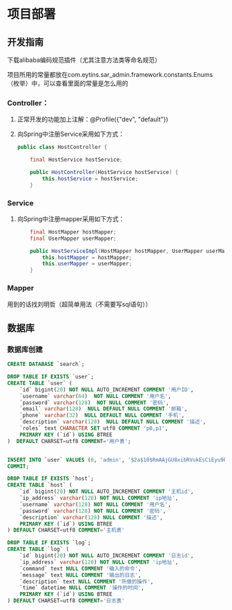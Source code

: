 # 项目部署

## 开发指南

下载alibaba编码规范插件（尤其注意方法类等命名规范）

项目所用的常量都放在com.eytins.sar_admin.framework.constants.Enums（枚举）中，可以查看里面的常量是怎么用的

### Controller：

1. 正常开发的功能加上注解：@Profile({"dev", "default"})

2. 向Spring中注册Service采用如下方式：

   ```java
   public class HostController {
   
       final HostService hostService;
   
       public HostController(HostService hostService) {
           this.hostService = hostService;
       }
   ```

### Service

1. 向Spring中注册mapper采用如下方式：

   ```java
       final HostMapper hostMapper;
       final UserMapper userMapper;
   
       public HostServiceImpl(HostMapper hostMapper, UserMapper userMapper) {
           this.hostMapper = hostMapper;
           this.userMapper = userMapper;
       }
   ```

### Mapper

用到的话找刘明哲（超简单用法（不需要写sql语句））

## 数据库
### 数据库创建

``` sql
CREATE DATABASE `search`;
```

```sql
DROP TABLE IF EXISTS `user`;
CREATE TABLE `user` (
    `id` bigint(20) NOT NULL AUTO_INCREMENT COMMENT '用户ID',
    `username` varchar(64)  NOT NULL COMMENT '用户名',
    `password` varchar(128)  NOT NULL COMMENT '密码',
    `email` varchar(128)  NULL DEFAULT NULL COMMENT '邮箱',
    `phone` varchar(32)  NULL DEFAULT NULL COMMENT '手机',
    `description` varchar(128)  NULL DEFAULT NULL COMMENT '描述',
    `roles` text CHARACTER SET utf8 COMMENT 'p0,p1',
    PRIMARY KEY (`id`) USING BTREE
)  DEFAULT CHARSET=utf8 COMMENT='用户表';


INSERT INTO `user` VALUES (0, 'admin', '$2a$10$RmAAjGU8xibRVukEsCiEyu9b3K2IFdJMHLxXbE1dmK4dJ4/oXBU6W', 'eytins@foxmail.com', '19822656367', '超级管理员', 'ROLE_p0');
COMMIT;
```

```sql
DROP TABLE IF EXISTS `host`;
CREATE TABLE `host` (
    `id` bigint(20) NOT NULL AUTO_INCREMENT COMMENT '主机id',
    `ip_address` varchar(128) NOT NULL COMMENT 'ip地址',
    `username` varchar(128) NOT NULL COMMENT '用户名',
    `password` varchar(128) NOT NULL COMMENT '密码',
    `description` varchar(128) NULL COMMENT '描述',
    PRIMARY KEY (`id`) USING BTREE
) DEFAULT CHARSET=utf8 COMMENT='主机表'
```

```sql
DROP TABLE IF EXISTS `log`;
CREATE TABLE `log` (
    `id` bigint(20) NOT NULL AUTO_INCREMENT COMMENT '日志id',
    `ip_address` varchar(128) NOT NULL COMMENT 'ip地址',
    `command` text NULL COMMENT '输入的命令',
    `message` text NULL COMMENT '输出的日志',
    `description` text NULL COMMENT '所做的操作',
    `time` datetime NULL COMMENT '操作的时间',
    PRIMARY KEY (`id`) USING BTREE
) DEFAULT CHARSET=utf8 COMMENT='日志表'
```